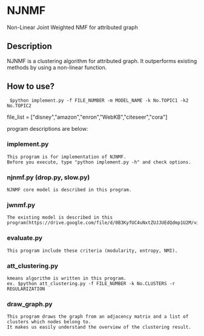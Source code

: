 # NJNMF
Non-Linear Joint Weighted NMF for attributed graph

## Description
NJNMF is a clustering algorithm for attributed graph. It outperforms existing methods by using a non-linear function.

## How to use?
     $python implement.py -f FILE_NUMBER -m MODEL_NAME -k No.TOPIC1 -k2 No.TOPIC2

file_list = ["disney","amazon","enron","WebKB","citeseer","cora"]

program descriptions are below:

### implement.py
  
    This program is for implementation of NJNMF.
    Before you execute, type "python implement.py -h" and check options.
    
### njnmf.py (drop.py, slow.py)
  
    NJNMF core model is described in this program.
    
### jwnmf.py
  
    The existing model is described in this program(https://drive.google.com/file/d/0B3KyfUC4uNxtZUJJUEdQdmp1U2M/view).

### evaluate.py
  
    This program include these criteria (modularity, entropy, NMI).
     
### att_clustering.py
  
    kmeans algorithm is written in this program.
    ex. $python att_clustering.py -f FILE_NUMBER -k No.CLUSTERS -r REGULARIZATION
    
### draw_graph.py
    
    This program draws the graph from an adjacency matrix and a list of clusters which nodes belong to. 
    It makes us easily understand the overview of the clustering result. 
